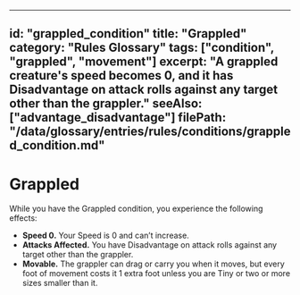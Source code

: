 
---
id: "grappled_condition"
title: "Grappled"
category: "Rules Glossary"
tags: ["condition", "grappled", "movement"]
excerpt: "A grappled creature's speed becomes 0, and it has Disadvantage on attack rolls against any target other than the grappler."
seeAlso: ["advantage_disadvantage"]
filePath: "/data/glossary/entries/rules/conditions/grappled_condition.md"
---
# Grappled

While you have the Grappled condition, you experience the following effects:

*   **Speed 0.** Your <span data-term-id="speed" class="glossary-term-link-from-markdown">Speed</span> is 0 and can’t increase.
*   **Attacks Affected.** You have <span data-term-id="advantage_disadvantage" class="glossary-term-link-from-markdown">Disadvantage</span> on <span data-term-id="attack_roll" class="glossary-term-link-from-markdown">attack rolls</span> against any target other than the grappler.
*   **Movable.** The grappler can drag or carry you when it moves, but every foot of movement costs it 1 extra foot unless you are <span data-term-id="size" class="glossary-term-link-from-markdown">Tiny</span> or two or more sizes smaller than it.
